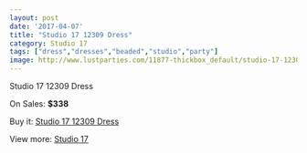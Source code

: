 ```yaml
---
layout: post
date: '2017-04-07'
title: "Studio 17 12309 Dress"
category: Studio 17
tags: ["dress","dresses","beaded","studio","party"]
image: http://www.lustparties.com/11877-thickbox_default/studio-17-12309-dress.jpg
---
```

Studio 17 12309 Dress

On Sales: **$338**
<a href="https://www.lustparties.com/en/studio-17/4303-studio-17-12309-dress.html"><amp-img layout="responsive" width="600" height="600" src="//www.lustparties.com/11877-thickbox_default/studio-17-12309-dress.jpg" alt="Studio 17 12309 Dress 0" /></a>
<a href="https://www.lustparties.com/en/studio-17/4303-studio-17-12309-dress.html"><amp-img layout="responsive" width="600" height="600" src="//www.lustparties.com/11879-thickbox_default/studio-17-12309-dress.jpg" alt="Studio 17 12309 Dress 1" /></a>
<a href="https://www.lustparties.com/en/studio-17/4303-studio-17-12309-dress.html"><amp-img layout="responsive" width="600" height="600" src="//www.lustparties.com/11878-thickbox_default/studio-17-12309-dress.jpg" alt="Studio 17 12309 Dress 2" /></a>

Buy it: [Studio 17 12309 Dress](https://www.lustparties.com/en/studio-17/4303-studio-17-12309-dress.html "Studio 17 12309 Dress")

View more: [Studio 17](https://www.lustparties.com/en/22-studio-17 "Studio 17")